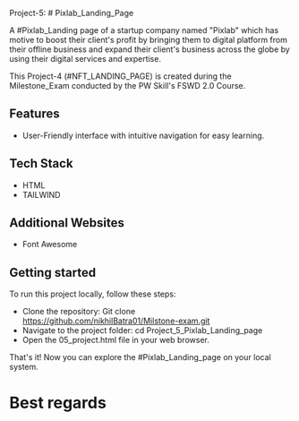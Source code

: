Project-5: # Pixlab_Landing_Page

A #Pixlab_Landing page of a startup company named "Pixlab" which has motive to boost their client's profit by bringing them to digital platform from their offline business and expand their client's business across the globe by using their digital services and expertise.

This Project-4 (#NFT_LANDING_PAGE) is created during the Milestone_Exam conducted by the PW Skill's FSWD 2.0 Course.

## Features

- User-Friendly interface with intuitive navigation for easy learning.

## Tech Stack

- HTML
- TAILWIND

## Additional Websites

- Font Awesome

## Getting started

To run this project locally, follow these steps:

- Clone the repository: Git clone https://github.com/nikhilBatra01/Milstone-exam.git
- Navigate to the project folder: cd Project_5_Pixlab_Landing_page
- Open the 05_project.html file in your web browser.

That's it! Now you can explore the #Pixlab_Landing_page on your local system.

# Best regards